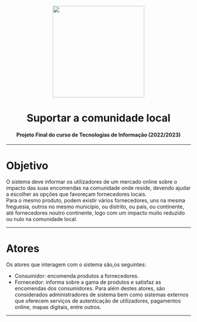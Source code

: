 <p align="center">
    <img src="https://pt.freelogodesign.org/assets/img/categories/10/logo-img-01.svg" width="250">
</p> 

# <h1 align="center">Suportar a comunidade local</h1>
<h4 align="center">Projeto Final do curso de Tecnologias de Informação (2022/2023)</h4> 

<hr>

# Objetivo
O sistema deve informar os utilizadores de um mercado online sobre o impacto das suas encomendas na comunidade onde reside, devendo ajudar a escolher as opções que favoreçam fornecedores locais. <br>
Para o mesmo produto, podem existir vários fornecedores, uns na mesma freguesia, outros no mesmo município, ou distrito, ou país, ou continente, até fornecedores noutro continente, logo com um impacto muito reduzido ou nulo na comunidade local.

<hr> 

# Atores 
Os atores que interagem com o sistema são,os seguintes: 
* Consumidor: encomenda produtos a fornecedores.
* Fornecedor: informa sobre a gama de produtos e satisfaz as encomendas dos consumidores.
Para além destes atores, são considerados administradores de sistema bem como sistemas externos que oferecem serviços de autenticação de utilizadores,
pagamentos online, mapas digitais, entre outros. 

<hr> 


